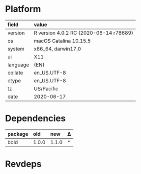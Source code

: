 # Platform

|field    |value                                  |
|:--------|:--------------------------------------|
|version  |R version 4.0.2 RC (2020-06-14 r78689) |
|os       |macOS Catalina 10.15.5                 |
|system   |x86_64, darwin17.0                     |
|ui       |X11                                    |
|language |(EN)                                   |
|collate  |en_US.UTF-8                            |
|ctype    |en_US.UTF-8                            |
|tz       |US/Pacific                             |
|date     |2020-06-17                             |

# Dependencies

|package |old   |new   |Δ  |
|:-------|:-----|:-----|:--|
|bold    |1.0.0 |1.1.0 |*  |

# Revdeps

